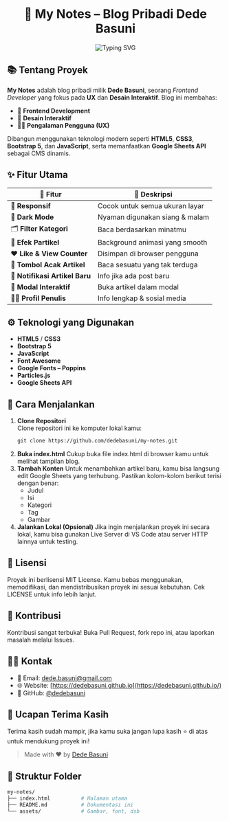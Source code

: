 <h1 align="center">📝 My Notes – Blog Pribadi Dede Basuni</h1>

<p align="center">
  <img src="https://readme-typing-svg.demolab.com?font=Poppins&pause=1000&color=0099ff&center=true&width=435&lines=Frontend+Dev+%7C+UX+Enthusiast+%7C+Creative+Thinker" alt="Typing SVG" />
</p>

## 📚 Tentang Proyek

**My Notes** adalah blog pribadi milik **Dede Basuni**, seorang *Frontend Developer* yang fokus pada **UX** dan **Desain Interaktif**. Blog ini membahas:

- 🔧 **Frontend Development**
- 🎨 **Desain Interaktif**
- 👨‍💻 **Pengalaman Pengguna (UX)**

Dibangun menggunakan teknologi modern seperti **HTML5**, **CSS3**, **Bootstrap 5**, dan **JavaScript**, serta memanfaatkan **Google Sheets API** sebagai CMS dinamis.

## ✨ Fitur Utama

| 🔹 Fitur | 🔸 Deskripsi |
|---------|-------------|
| 📱 **Responsif** | Cocok untuk semua ukuran layar |
| 🌙 **Dark Mode** | Nyaman digunakan siang & malam |
| 🗂️ **Filter Kategori** | Baca berdasarkan minatmu |
| 🌌 **Efek Partikel** | Background animasi yang smooth |
| ❤️ **Like & View Counter** | Disimpan di browser pengguna |
| 🔀 **Tombol Acak Artikel** | Baca sesuatu yang tak terduga |
| 🔔 **Notifikasi Artikel Baru** | Info jika ada post baru |
| 📰 **Modal Interaktif** | Buka artikel dalam modal |
| 👨‍🎨 **Profil Penulis** | Info lengkap & sosial media |

## ⚙️ Teknologi yang Digunakan

- **HTML5** / **CSS3**
- **Bootstrap 5**
- **JavaScript**
- **Font Awesome**
- **Google Fonts – Poppins**
- **Particles.js**
- **Google Sheets API**

## 🚀 Cara Menjalankan

1. **Clone Repositori**  
   Clone repositori ini ke komputer lokal kamu:
   ```markdown
   git clone https://github.com/dedebasuni/my-notes.git
2. **Buka index.html**
   Cukup buka file index.html di browser kamu untuk melihat tampilan blog.
3. **Tambah Konten**
   Untuk menambahkan artikel baru, kamu bisa langsung edit Google Sheets yang terhubung. Pastikan kolom-kolom berikut terisi dengan benar:
   - Judul
   - Isi
   - Kategori
   - Tag
   - Gambar
4. **Jalankan Lokal (Opsional)**
   Jika ingin menjalankan proyek ini secara lokal, kamu bisa gunakan Live Server di VS Code atau server HTTP lainnya untuk testing.

## 📝 Lisensi
   Proyek ini berlisensi MIT License. Kamu bebas menggunakan, memodifikasi, dan mendistribusikan proyek ini sesuai kebutuhan. Cek LICENSE untuk info lebih lanjut.

## 🤝 Kontribusi
   Kontribusi sangat terbuka!
   Buka Pull Request, fork repo ini, atau laporkan masalah melalui Issues.

## 🙋‍♂️ Kontak

- 📧 Email: [dede.basuni@gmail.com](mailto:dede.basuni@gmail.com)
- 🌐 Website: [https://dedebasuni.github.io](https://dedebasuni.github.io/)
- 🐙 GitHub: [@dedebasuni](https://github.com/dedebasuni)

## 🙏 Ucapan Terima Kasih
   Terima kasih sudah mampir, jika kamu suka jangan lupa kasih ⭐ di atas untuk mendukung proyek ini!

> Made with ❤️ by [Dede Basuni](https://github.com/dedebasuni)

## 📁 Struktur Folder

```bash
my-notes/
├── index.html          # Halaman utama
├── README.md           # Dokumentasi ini
└── assets/             # Gambar, font, dsb
